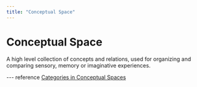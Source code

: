 ```yaml
---
title: "Conceptual Space"
---
```

# Conceptual Space

A high level collection of concepts and relations, used for organizing and comparing sensory, memory or imaginative experiences.

--- reference
[Categories in Conceptual Spaces](http://www.shirandudy.com/post/categories-in-conceptual-spaces)

